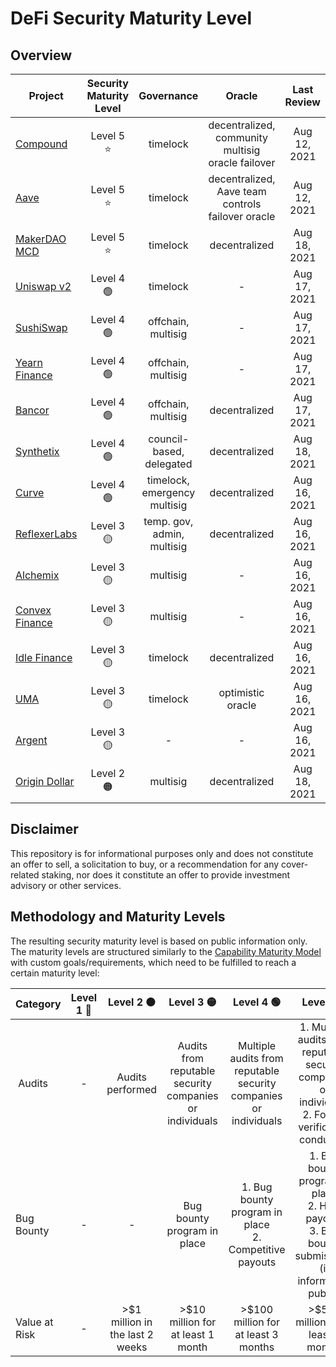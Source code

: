 # DeFi Security Maturity Level

## Overview
| Project    | Security Maturity Level  | Governance  | Oracle | Last Review |
| ------------- |:-------------:|:-------------:|:-------------:|:-------------:|
| [Compound](assessments/Compound.md) |  Level 5 ⭐  |  timelock | decentralized, community multisig oracle failover |  Aug 12, 2021  |        
| [Aave](assessments/Aave.md) |     Level 5 ⭐     | timelock  | decentralized, Aave team controls failover oracle |  Aug 12, 2021  |            
| [MakerDAO MCD](assessments/MakerDAO_MCD.md) | Level 5 ⭐ | timelock | decentralized |  Aug 18, 2021
| [Uniswap v2](assessments/Uniswap2.md) |  Level 4 🟢 | timelock | - | Aug 17, 2021
| [SushiSwap](assessments/Sushiswap.md) |  Level 4  🟢  | offchain, multisig| - |  Aug 17, 2021         
| [Yearn Finance](assessments/Yearn.md) |  Level 4 🟢 | offchain, multisig | - |  Aug 17, 2021            
| [Bancor](assessments/Bancor.md) |       Level 4 🟢   | offchain, multisig  | decentralized|  Aug 17, 2021
| [Synthetix](assessments/Synthetix.md) |   Level 4 🟢   | council-based, delegated | decentralized |  Aug 18, 2021      
| [Curve](assessments/Curve.md) |   Level 4  🟢   | timelock, emergency multisig | decentralized |  Aug 16, 2021   
| [ReflexerLabs](assessments/ReflexerLabs.md) |   Level 3  🟡   | temp. gov, admin, multisig | decentralized |    Aug 16, 2021
| [Alchemix](assessments/Alchemix.md) |   Level 3  🟡   |  multisig | - |   Aug 16, 2021
| [Convex Finance](assessments/Convex.md) |   Level 3  🟡   | multisig | - |   Aug 16, 2021
| [Idle Finance](assessments/Idle.md) |   Level 3  🟡   |timelock | decentralized |   Aug 16, 2021
| [UMA](assessments/UMA.md) |        Level 3  🟡     | timelock| optimistic oracle |    Aug 16, 2021   
| [Argent](assessments/Argent.md) |   Level 3  🟡   | - | - |   Aug 16, 2021              
| [Origin Dollar](assessments/Origin_Dollar.md) |  Level 2 🟠| multisig | decentralized |    Aug 18, 2021          


## Disclaimer
This repository is for informational purposes only and does not constitute an offer to sell, a solicitation to buy, or a recommendation for any cover-related staking, nor does it constitute an offer to provide investment advisory or other services.

## Methodology and Maturity Levels
The resulting security maturity level is based on public information only. The maturity levels are structured similarly to the [Capability Maturity Model](https://en.wikipedia.org/wiki/Capability_Maturity_Model) with custom goals/requirements, which need to be fulfilled to reach a certain maturity level:

| Category    | Level 1  🔴 | Level 2 🟠   | Level 3 🟡  | Level 4 🟢   | Level 5 ⭐   |
| ------------- |:-------------:|:-------------:|:-------------:|:-------------:|:-------------:|
| Audits        | -           | Audits performed           | Audits from reputable security companies or individuals | Multiple audits from reputable security companies or individuals | 1. Multiple audits from reputable security companies or individuals <br />2. Formal verification conducted           |
| Bug Bounty    | -           | -           | Bug bounty program in place           | 1. Bug bounty program in place <br />2. Competitive payouts          | 1. Bug bounty program in place <br />2. High payouts  <br />3. Bug bounty submissions (if information public)         |
| Value at Risk | -           | >$1 million in the last 2 weeks           | >$10 million for at least 1 month      |  >$100 million for at least 3 months          |  >$500 million for at least 6 months  |
